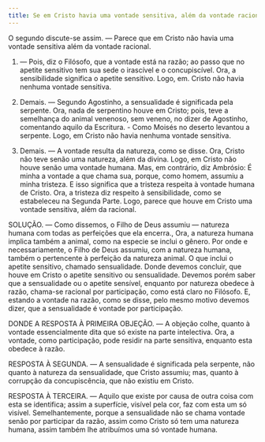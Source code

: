 ```yaml
---
title: Se em Cristo havia uma vontade sensitiva, além da vontade racional
---
```


O segundo discute-se assim. — Parece que em Cristo não havia uma vontade sensitiva além da vontade racional.  

1. — Pois, diz o Filósofo, que a vontade está na razão; ao passo que no apetite sensitivo tem sua sede o irascível e o concupiscível. Ora, a sensibilidade significa o apetite sensitivo. Logo, em. Cristo não havia nenhuma vontade sensitiva.  

2. Demais. — Segundo Agostinho, a sensualidade é significada pela serpente. Ora, nada de serpentino houve em Cristo; pois, teve a semelhança do animal venenoso, sem veneno, no dizer de Agostinho, comentando aquilo da Escritura. - Como Moisés no deserto levantou a serpente. Logo, em Cristo não havia nenhuma vontade sensitiva.  

3. Demais. — A vontade resulta da natureza, como se disse. Ora, Cristo não teve senão uma natureza, além da divina. Logo, em Cristo não houve senão uma vontade humana.  Mas, em contrário, diz Ambrósio: É minha a vontade a que chama sua, porque, como homem, assumiu a minha tristeza. E isso significa que a tristeza respeita à vontade humana de Cristo. Ora, a tristeza diz respeito à sensibilidade, como se estabeleceu na Segunda Parte. Logo, parece que houve em Cristo uma vontade sensitiva, além da racional.  

SOLUÇÃO. — Como dissemos, o Filho de Deus assumiu — natureza humana com todas as perfeições que ela encerra., Ora, a natureza humana implica também a animal, como na especie se inclui o gênero. Por onde e necessariamente, o Filho de Deus assumiu, com a natureza humana, também o pertencente à perfeição da natureza animal. O que inclui o apetite sensitivo, chamado sensualidade. Donde devemos concluir, que houve em Cristo o apetite sensitivo ou sensualidade. Devemos porém saber que a sensualidade ou o apetite sensível, enquanto por natureza obedece à razão, chama-se racional por participação, como está claro no Filósofo. E, estando a vontade na razão, como se disse, pelo mesmo motivo devemos dizer, que a sensualidade é vontade por participação.  

DONDE A RESPOSTA À PRIMEIRA OBJEÇÃO. — A objeção colhe, quanto à vontade essencialmente dita que só existe na parte intelectiva. Ora, a vontade, como participação, pode residir na parte sensitiva, enquanto esta obedece à razão.  

RESPOSTA À SEGUNDA. — A sensualidade é significada pela serpente, não quanto à natureza da sensualidade, que Cristo assumiu; mas, quanto à corrupção da concupiscência, que não existiu em Cristo.  

RESPOSTA À TERCEIRA. — Aquilo que existe por causa de outra coisa com esta se identifica; assim a superfície, visível pela cor, faz com esta um só visível. Semelhantemente, porque a sensualidade não se chama vontade senão por participar da razão, assim como Cristo só tem uma natureza humana, assim também lhe atribuímos uma só vontade humana.